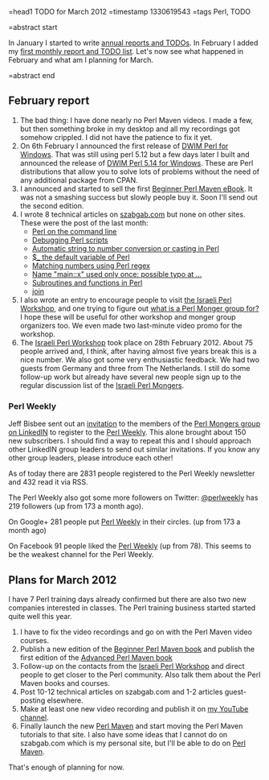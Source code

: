 =head1 TODO for March 2012
=timestamp 1330619543
=tags Perl, TODO

=abstract start

In January I started to write <a href="/todo-2012.html">annual reports and TODOs</a>.
In February I added my <a href="/todo-2012-02.html">first monthly report and TODO list</a>.
Let's now see what happened in February and what am I planning for March.

=abstract end

<h2>February report</h2> 

<ol>
<li>The bad thing: I have done nearly no Perl Maven videos. I made a few, but
then something broke in my desktop and all my recordings got somehow crippled.
I did not have the patience to fix it yet.
</li>
<li>
On 6th February I announced the first release of <a href="/dwimperl-for-windows-v6.html">DWIM Perl for Windows</a>.
That was still using perl 5.12 but a few days later I built and announced the release of
<a href="/dwimperl-for-windows-v7.html">DWIM Perl 5.14 for Windows</a>.
These are Perl distributions that allow you to solve lots of problems without
the need of any additional package from CPAN.
</li>
<li>I announced and started to sell the first 
<a href="/announcing-my-first-perl-e-book.html">Beginner Perl Maven eBook</a>.
It was not a smashing success but slowly people buy it. Soon I'll send out the second edition.</li>
<li>I wrote 8 technical articles on <a href="http://szabgab.com/">szabgab.com</a> but none on other sites.
These were the post of the last month:
<ul>
<li><a href="/perl-on-the-command-line.html">Perl on the command line</a></li>
<li><a href="/debugging-perl-scripts.html">Debugging Perl scripts</a></li>
<li><a href="/automatic-value-conversion-or-casting-in-perl.html">Automatic string to number conversion or casting in Perl</a></li>
<li><a href="/the-default-variable-of-perl.html">$_ the default variable of Perl</a></li>
<li><a href="/matching-numbers-using-perl-regex.html">Matching numbers using Perl regex</a></li>
<li><a href="/name-used-only-once-possible-typo.html">Name "main::x" used only once: possible typo at ...</a></li>
<li><a href="/subroutines-and-functions-in-perl.html">Subroutines and functions in Perl</a></li>
<li><a href="/join.html">join</a></li>
</ul>
</li>
<li>
I also wrote an entry to encourage people to visit <a href="/israeli-perl-workshop-2012.html">the Israeli Perl Workshop</a>,
and one trying to figure out <a href="/what-is-a-perl-monger-group-for.html">what is a Perl Monger group for?</a>
I hope these will be useful for other workshop and monger group organizers too. We even made two last-minute video
promo for the workshop.
</li>
<li>The <a href="http://act.perl.org.il/ilpw2012">Israeli Perl Workshop</a> took place on 28th February 2012.
About 75 people arrived and, I think, after having almost five years break this is a nice number. We also got
some very enthusiastic feedback. We had two guests from Germany and three from The Netherlands.
I still do some follow-up work but already have several new people sign up to the regular discussion list
of the <a href="http://perl.org.il/">Israeli Perl Mongers</a>.
</li>
</ol>

<h3>Perl Weekly</h3>

Jeff Bisbee sent out an
<a href="http://www.linkedin.com/groupItem?view=&gid=40830&type=member&item=95715947&qid=a4dd2b0c-f2be-43ad-92e4-00197411d75f&trk=group_most_popular-0-b-ttl&goback=.gmp_40830">invitation</a>
to the members of the <a href="http://www.linkedin.com/groups?gid=40830&trk=myg_ugrp_ovr">Perl Mongers group on LinkedIN</a>
to register to the <a href="http://perlweekly.com/">Perl Weekly</a>. This alone
brought about 150 new subscribers. I should find a way to repeat this and I should
approach other LinkedIN group leaders to send out similar invitations. If you know any other group leaders,
please introduce each other!

As of today there are 2831 people registered to the Perl Weekly newsletter and 432 read it via RSS.

The Perl Weekly also got some more followers on Twitter:
<a href="http://twitter.com/#!/perlweekly">@perlweekly</a> has 219 followers (up from 173 a month ago).

On Google+ 281 people put <a href="https://plus.google.com/102874059713383300948/">Perl Weekly</a> in their circles. (up from 173 a month ago)

On Facebook 91 people liked the <a href="http://www.facebook.com/PerlWeekly">Perl Weekly</a> (up from 78).
This seems to be the weakest channel for the Perl Weekly.

<h2>Plans for March 2012</h2>

I have 7 Perl training days already confirmed but there 
are also two new companies interested in classes. The Perl training
business started started quite well this year.

<ol>
<li>I have to fix the video recordings and go on with the Perl Maven video courses.</li>
<li>Publish a new edition of the <a href="/beginner-perl-maven.html">Beginner Perl Maven book</a>
and publish the first edition of the 
<a href="/advanced-perl-maven.html">Advanced Perl Maven book</a>
<li>Follow-up on the contacts from the <a href="http://act.perl.org.il/ilpw2012/">Israeli Perl Workshop</a>
and direct people to get closer to the Perl community. Also talk them about the Perl Maven books and courses.</li>
<li>Post 10-12 technical articles on szabgab.com and 1-2 articles guest-posting elsewhere.</li>
<li>Make at least one new video recording and publish it on <a href="http://www.youtube.com/gabor529">my YouTube channel</a>.
<li>Finally launch the new <a href="http://perlmaven.com/">Perl Maven</a> and start moving the Perl Maven tutorials to that site.
I also have some ideas that I cannot do on szabgab.com which is my personal site, but I'll be able to do on 
<a href="http://perlmaven.com/">Perl Maven</a>.</li>
</ol>

That's enough of planning for now.


